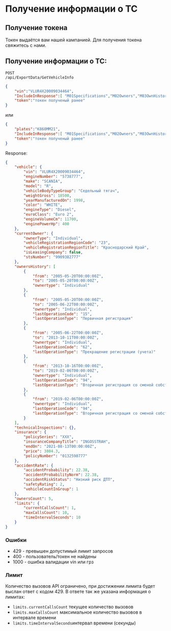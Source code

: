 # Получение информации о ТС

## Получение токена

Токен выдаётся вам нашей кампанией. Для получения токена свяжитесь с нами.

## Получение информации о ТС:
```
POST
/api/ExportData/GetVehicleInfo
```

```json
{
    "vin":"VLUR4X20009034464",
    "IncludeInResponse":[ "M01Specifications","M02Owners","M03OwnHistory","M04Dk","M05Insurance","M06AccidentRate"],
    "token":"токен полученый ранее"
}
```
или
```json
{
    "plates":"К860ММ21",
    "IncludeInResponse":[ "M01Specifications","M02Owners","M03OwnHistory","M04Dk","M05Insurance","M06AccidentRate"],
    "token":"токен полученый ранее"
}
```

Response:
```json
{
    "vehicle": {
        "vin": "VLUR4X20009034464",
        "engineNumber": "5738777",
        "make": "SCANIA",
        "model": "R",
        "vehicleBodyTypeGroup": "Седельный тягач",
        "weightGross": 18500,
        "yearManufacturedOn": 1998,
        "color": "WHITE",
        "engineType": "Diesel",
        "euroClass": "Euro 2",
        "engineVolumeCm": 11700,
        "enginePowerHp": 400
    },
    "currentOwner": {
        "ownerType": "Individual",
        "vehicleRegistrationRegionCode": "23",
        "vehicleRegistrationRegionTitle": "Краснодарский Край",
        "isLeasingCompany": false,
        "stsNumber": "9909382777"
    },
    "ownersHistory": [
        {
            "from": "2005-05-20T00:00:00Z",
            "to": "2005-05-20T00:00:00Z",
            "ownertype": "Individual"
        },
        {
            "from": "2005-05-20T00:00:00Z",
            "to": "2005-06-22T00:00:00Z",
            "ownertype": "Individual",
            "lastOperationCode": "15",
            "lastOperationType": "Первичная регистрация"
        },
        {
            "from": "2005-06-22T00:00:00Z",
            "to": "2013-10-11T00:00:00Z",
            "ownertype": "Individual",
            "lastOperationCode": "62",
            "lastOperationType": "Прекращение регистрации (учета)"
        },
        {
            "from": "2013-10-16T00:00:00Z",
            "to": "2019-02-06T00:00:00Z",
            "ownertype": "Individual",
            "lastOperationCode": "94",
            "lastOperationType": "Вторичная регистрация со сменой собственника"
        },
        {
            "from": "2019-02-06T00:00:00Z",
            "ownertype": "Individual",
            "lastOperationCode": "94",
            "lastOperationType": "Вторичная регистрация со сменой собственника"
        }
    ],
    "technicalInspections": {},
    "insurance": {
        "policySeries": "ХХХ",
        "insuranceCompanyTitle": "INGOSSTRAH",
        "endOn": "2021-08-13T00:00:00Z",
        "price": 3804.3,
        "policyNumber": "0132590777"
    },
    "accidentRate": {
        "accidentProbability": 22.38,
        "accidentProbabilityNorm": 22.38,
        "accidentRiskStatus": "Низкий риск ДТП",
        "safetyRating": 2,
        "vehicleCountInGroup": 1
    },
    "ownersCount": 5,
    "limits": {
        "currentCallsCount": 1,
        "maxCallsCount": 10,
        "timeIntervalSeconds": 10
    }
}
```

### Ошибки

- 429 - превышен допустимый лимит запросов
- 400 - пользователь/токен не найдены
- 1000 - ошибка валидации vin или грз

### Лимит 

Количество вызовов API ограничено, при достижении лимита будет выслан ответ с кодом 429. В ответе так же указана информация о лимитах:

 - `limits.currentCallsCount` текущее количество вызовов
 - `limits.maxCallsCount` максимальное количество вызовов в интервале времени
 - `limits.timeIntervalSeconds`интервал времени (секунды)
